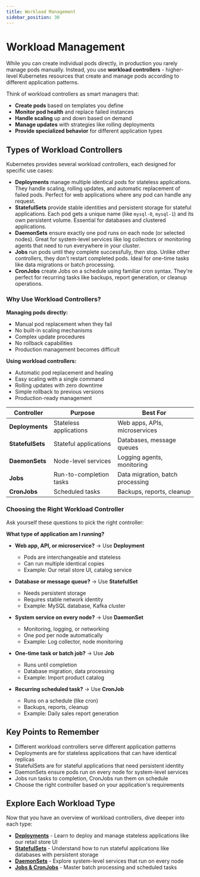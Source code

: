 ```yaml
---
title: Workload Management
sidebar_position: 30
---
```


# Workload Management
While you can create individual pods directly, in production you rarely manage pods manually. Instead, you use **workload controllers** - higher-level Kubernetes resources that create and manage pods according to different application patterns.

Think of workload controllers as smart managers that:
- **Create pods** based on templates you define
- **Monitor pod health** and replace failed instances
- **Handle scaling** up and down based on demand
- **Manage updates** with strategies like rolling deployments
- **Provide specialized behavior** for different application types

## Types of Workload Controllers
Kubernetes provides several workload controllers, each designed for specific use cases:

- **Deployments** manage multiple identical pods for stateless applications. They handle scaling, rolling updates, and automatic replacement of failed pods. Perfect for web applications where any pod can handle any request.
- **StatefulSets** provide stable identities and persistent storage for stateful applications. Each pod gets a unique name (like `mysql-0`, `mysql-1`) and its own persistent volume. Essential for databases and clustered applications.
- **DaemonSets** ensure exactly one pod runs on each node (or selected nodes). Great for system-level services like log collectors or monitoring agents that need to run everywhere in your cluster.
- **Jobs** run pods until they complete successfully, then stop. Unlike other controllers, they don't restart completed pods. Ideal for one-time tasks like data migrations or batch processing.
- **CronJobs** create Jobs on a schedule using familiar cron syntax. They're perfect for recurring tasks like backups, report generation, or cleanup operations.

### Why Use Workload Controllers?

**Managing pods directly:**
- Manual pod replacement when they fail
- No built-in scaling mechanisms  
- Complex update procedures
- No rollback capabilities
- Production management becomes difficult

**Using workload controllers:**
- Automatic pod replacement and healing
- Easy scaling with a single command
- Rolling updates with zero downtime
- Simple rollback to previous versions
- Production-ready management

| Controller | Purpose | Best For |
|------------|---------|----------|
| **Deployments** | Stateless applications | Web apps, APIs, microservices |
| **StatefulSets** | Stateful applications | Databases, message queues |
| **DaemonSets** | Node-level services | Logging agents, monitoring |
| **Jobs** | Run-to-completion tasks | Data migration, batch processing |
| **CronJobs** | Scheduled tasks | Backups, reports, cleanup |

### Choosing the Right Workload Controller

Ask yourself these questions to pick the right controller:

**What type of application am I running?**

- **Web app, API, or microservice?** → Use **Deployment**
  - Pods are interchangeable and stateless
  - Can run multiple identical copies
  - Example: Our retail store UI, catalog service

- **Database or message queue?** → Use **StatefulSet**  
  - Needs persistent storage
  - Requires stable network identity
  - Example: MySQL database, Kafka cluster

- **System service on every node?** → Use **DaemonSet**
  - Monitoring, logging, or networking
  - One pod per node automatically
  - Example: Log collector, node monitoring

- **One-time task or batch job?** → Use **Job**
  - Runs until completion
  - Database migration, data processing
  - Example: Import product catalog

- **Recurring scheduled task?** → Use **CronJob**
  - Runs on a schedule (like cron)
  - Backups, reports, cleanup
  - Example: Daily sales report generation

## Key Points to Remember

* Different workload controllers serve different application patterns
* Deployments are for stateless applications that can have identical replicas
* StatefulSets are for stateful applications that need persistent identity
* DaemonSets ensure pods run on every node for system-level services
* Jobs run tasks to completion, CronJobs run them on schedule
* Choose the right controller based on your application's requirements

## Explore Each Workload Type

Now that you have an overview of workload controllers, dive deeper into each type:

- **[Deployments](./deployments)** - Learn to deploy and manage stateless applications like our retail store UI
- **[StatefulSets](./statefulsets)** - Understand how to run stateful applications like databases with persistent storage
- **[DaemonSets](./daemonsets)** - Explore system-level services that run on every node
- **[Jobs & CronJobs](./jobs)** - Master batch processing and scheduled tasks

